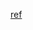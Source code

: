 [ref](https://panda843.github.io/question/Linux/Crontab%E8%A1%A8%E8%BE%BE%E5%BC%8F%E8%AF%A6%E8%A7%A3.html)
